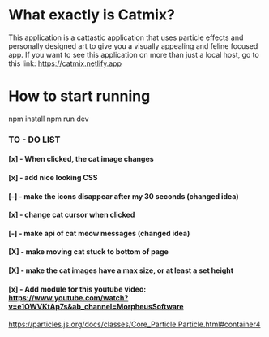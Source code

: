 # What exactly is Catmix?                                                                                                                             
This application is a cattastic application that uses particle effects and personally designed art to give you a visually appealing and feline focused app. If you want to see this application on more than just a local host, go to this link:  https://catmix.netlify.app

# How to start running
npm install
npm run dev

### TO - DO LIST
#### [x] - When clicked, the cat image changes
#### [x] - add nice looking CSS
#### [-] - make the icons disappear after my 30 seconds (changed idea)
#### [x] - change cat cursor when clicked
#### [-] - make api of cat meow messages (changed idea)
#### [X] - make moving cat stuck to bottom of page
#### [X] - make the cat images have a max size, or at least a set height
#### [x] - Add module for this youtube video: https://www.youtube.com/watch?v=e1OWVKtAp7s&ab_channel=MorpheusSoftware

https://particles.js.org/docs/classes/Core_Particle.Particle.html#container4
